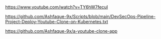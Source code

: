 https://www.youtube.com/watch?v=TY6hW7fecuI

https://github.com/Ashfaque-9x/Scripts/blob/main/DevSecOps-Pipeline-Project-Deploy-Youtube-Clone-on-Kubernetes.txt

https://github.com/Ashfaque-9x/a-youtube-clone-app